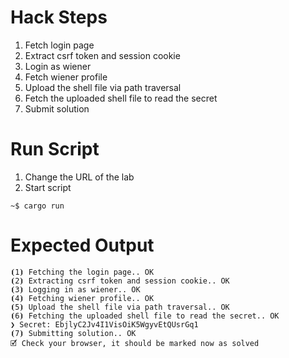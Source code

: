 # Hack Steps

1. Fetch login page
2. Extract csrf token and session cookie
3. Login as wiener
4. Fetch wiener profile
5. Upload the shell file via path traversal
6. Fetch the uploaded shell file to read the secret
7. Submit solution 


# Run Script

1. Change the URL of the lab
2. Start script

```
~$ cargo run
```

# Expected Output

```
⦗1⦘ Fetching the login page.. OK
⦗2⦘ Extracting csrf token and session cookie.. OK
⦗3⦘ Logging in as wiener.. OK
⦗4⦘ Fetching wiener profile.. OK
⦗5⦘ Upload the shell file via path traversal.. OK
⦗6⦘ Fetching the uploaded shell file to read the secret.. OK
❯ Secret: EbjlyC2Jv4I1VisOiK5WgyvEtQUsrGq1
⦗7⦘ Submitting solution.. OK
🗹 Check your browser, it should be marked now as solved
```
